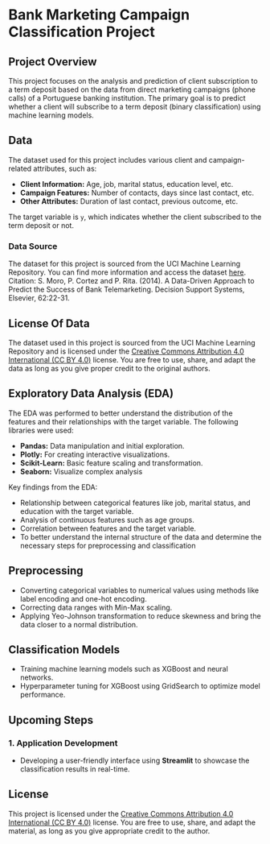 # **Bank Marketing Campaign Classification Project**

## **Project Overview**

This project focuses on the analysis and prediction of client subscription to a term deposit based on the data from direct marketing campaigns (phone calls) of a Portuguese banking institution. The primary goal is to predict whether a client will subscribe to a term deposit (binary classification) using machine learning models.

## **Data**

The dataset used for this project includes various client and campaign-related attributes, such as:

- **Client Information:** Age, job, marital status, education level, etc.
- **Campaign Features:** Number of contacts, days since last contact, etc.
- **Other Attributes:** Duration of last contact, previous outcome, etc.

The target variable is `y`, which indicates whether the client subscribed to the term deposit or not.

### **Data Source**

The dataset for this project is sourced from the UCI Machine Learning Repository. You can find more information and access the dataset [here](https://archive.ics.uci.edu/dataset/222/bank+marketing).
Citation:
S. Moro, P. Cortez and P. Rita. (2014). A Data-Driven Approach to Predict the Success of Bank Telemarketing. Decision Support Systems, Elsevier, 62:22-31.

## **License Of Data**

The dataset used in this project is sourced from the UCI Machine Learning Repository and is licensed under the [Creative Commons Attribution 4.0 International (CC BY 4.0)](https://creativecommons.org/licenses/by/4.0/) license. You are free to use, share, and adapt the data as long as you give proper credit to the original authors.


## **Exploratory Data Analysis (EDA)**

The EDA was performed to better understand the distribution of the features and their relationships with the target variable. The following libraries were used:

- **Pandas:** Data manipulation and initial exploration.
- **Plotly:** For creating interactive visualizations.
- **Scikit-Learn:** Basic feature scaling and transformation.
- **Seaborn:** Visualize complex analysis

Key findings from the EDA:
- Relationship between categorical features like job, marital status, and education with the target variable.
- Analysis of continuous features such as age groups.
- Correlation between features and the target variable.
- To better understand the internal structure of the data and determine the necessary steps for preprocessing and classification

## **Preprocessing**
   -  Converting categorical variables to numerical values using methods like label encoding and one-hot encoding.
   - Correcting data ranges with Min-Max scaling.
   - Applying Yeo-Johnson transformation to reduce skewness and bring the data closer to a normal distribution.
   
## **Classification Models**
   - Training machine learning models such as XGBoost and neural networks.
   - Hyperparameter tuning for XGBoost using GridSearch to optimize model performance.


  
## **Upcoming Steps**

### 1. **Application Development**
   - Developing a user-friendly interface using **Streamlit** to showcase the classification results in real-time.

## **License**

This project is licensed under the [Creative Commons Attribution 4.0 International (CC BY 4.0)](https://creativecommons.org/licenses/by/4.0/) license. You are free to use, share, and adapt the material, as long as you give appropriate credit to the author.


